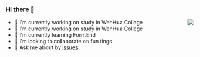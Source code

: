 ### Hi there 👋

<img align="right" src="https://github-readme-stats.vercel.app/api?username=hys1440248234&show_icons=true&icon_color=0366d6&text_color=24292e&bg_color=ffffff&hide_title=true" />

- 🔭 I’m currently working on study in WenHua Collage
- 🔭 I’m currently working on study in WenHua College
- 🌱 I’m currently learning ForntEnd
- 👯 I’m looking to collaborate on fun tings
- 💬 Ask me about by [issues](https://github.com/hys1440248234/hys1440248234/issues)

